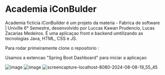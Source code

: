 
# Academia iConBulder

Academia ficticia iConBuilder é um projeto da materia - Fabrica de software | Univille 6° Semestre, desenvolvido por Luccas Kawan Prudencio, Lucas Zacarias Medeiros.
É uma aplicaçao front e backend umtilizando as tecnologias Java, HTML, CSS e JS.

Para rodar primeiramente clone o repositorio :

Usamos a extencao "Spring Boot Dashboard" para iniciar a aplicaçao

![image](https://github.com/user-attachments/assets/334efbdf-9e44-424e-b2a9-894e19cee92a)
![image](https://github.com/user-attachments/assets/cc7403ed-125a-4da2-9b58-be7e53bad8f0)
![screencapture-localhost-8080-2024-08-08-19_55_45](https://github.com/user-attachments/assets/a6d629d1-fc86-4038-988d-28c7d6330604)

